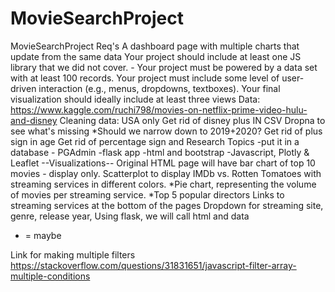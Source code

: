 # MovieSearchProject
MovieSearchProject
Req's
A dashboard page with multiple charts that update from the same data
Your project should include at least one JS library that we did not cover. -
Your project must be powered by a data set with at least 100 records.
Your project must include some level of user-driven interaction (e.g., menus, dropdowns, textboxes).
Your final visualization should ideally include at least three views
Data:
https://www.kaggle.com/ruchi798/movies-on-netflix-prime-video-hulu-and-disney
Cleaning data:
USA only
Get rid of disney plus IN CSV
Dropna to see what's missing
*Should we narrow down to 2019+2020?
Get rid of plus sign in age
Get rid of percentage sign and
Research Topics
-put it in a database - PGAdmin
-flask app
-html and bootstrap
-Javascript, Plotly & Leaflet
--Visualizations--
Original HTML page will have bar chart of top 10 movies - display only.
Scatterplot to display IMDb vs. Rotten Tomatoes with streaming services in different colors.
*Pie chart, representing the volume of movies per streaming service.
*Top 5 popular directors
Links to streaming services at the bottom of the pages
Dropdown for streaming site, genre, release year,
Using flask, we will call html and data
* = maybe

Link for making multiple filters
https://stackoverflow.com/questions/31831651/javascript-filter-array-multiple-conditions
